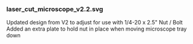 ### laser_cut_microscope_v2.2.svg

Updated design from V2 to adjust for use with 1/4-20 x 2.5" Nut / Bolt
Added an extra plate to hold nut in place when moving microscope tray down
